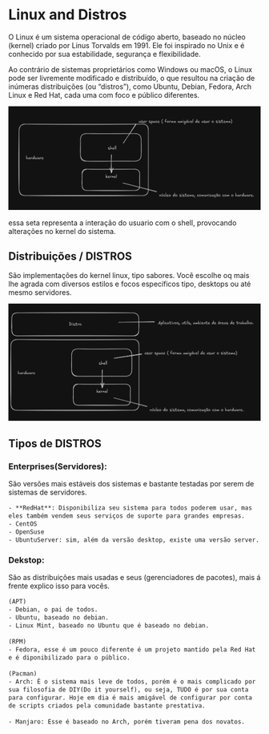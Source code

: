 # Linux and Distros

O Linux é um sistema operacional de código aberto, baseado no núcleo (kernel) criado por Linus Torvalds em 1991. Ele foi inspirado no Unix e é conhecido por sua estabilidade, segurança e flexibilidade.

Ao contrário de sistemas proprietários como Windows ou macOS, o Linux pode ser livremente modificado e distribuído, o que resultou na criação de inúmeras distribuições (ou “distros”), como Ubuntu, Debian, Fedora, Arch Linux e Red Hat, cada uma com foco e público diferentes.

![Representação](../img/linux-kernel-shell.png)

essa seta representa a interação do usuario com o shell, provocando alterações no kernel do sistema.

## Distribuições / DISTROS

São implementações do kernel linux, tipo sabores. Você escolhe oq mais lhe agrada com diversos estilos e focos específicos tipo, desktops ou até mesmo servidores. 

![Distros](../img/Distros.png)

## Tipos de DISTROS

### Enterprises(Servidores):

São versões mais estáveis dos sistemas e bastante testadas por serem de sistemas de servidores.

    - **RedHat**: Disponibiliza seu sistema para todos poderem usar, mas eles também vendem seus serviços de suporte para grandes empresas.
    - CentOS
    - OpenSuse
    - UbuntuServer: sim, além da versão desktop, existe uma versão server.

### Dekstop:

São as distribuições mais usadas e seus (gerenciadores de pacotes), mais á frente explico isso para vocês.

    (APT)
    - Debian, o pai de todos.
    - Ubuntu, baseado no debian.
    - Linux Mint, baseado no Ubuntu que é baseado no debian.

    (RPM)
    - Fedora, esse é um pouco diferente é um projeto mantido pela Red Hat e é diponibilizado para o público.

    (Pacman)
    - Arch: É o sistema mais leve de todos, porém é o mais complicado por sua filosofia de DIY(Do it yourself), ou seja, TUDO é por sua conta para configurar. Hoje em dia é mais amigável de configurar por conta de scripts criados pela comunidade bastante prestativa.

    - Manjaro: Esse é baseado no Arch, porém tiveram pena dos novatos.